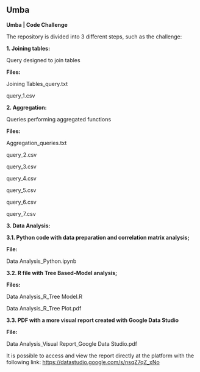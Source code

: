 ## Umba
<strong> Umba | Code Challenge </strong>

The repository is divided into 3 different steps, such as the challenge:

<strong> 1. Joining tables: </strong>

Query designed to join tables

<strong> Files: </strong>

Joining Tables_query.txt

query_1.csv


<strong> 2. Aggregation: </strong>

Queries performing aggregated functions

<strong> Files: </strong>

Aggregation_queries.txt

query_2.csv

query_3.csv

query_4.csv

query_5.csv

query_6.csv

query_7.csv


<strong> 3. Data Analysis: </strong>

<strong> 3.1. Python code with data preparation and correlation matrix analysis;

File: </strong> 

Data Analysis_Python.ipynb

<strong> 3.2. R file with Tree Based-Model analysis;

Files: </strong>

Data Analysis_R_Tree Model.R 

Data Analysis_R_Tree Plot.pdf

<strong> 3.3. PDF with a more visual report created with Google Data Studio 

File: </strong>

Data Analysis_Visual Report_Google Data Studio.pdf

It is possible to access and view the report directly at the platform with the following link: https://datastudio.google.com/s/nsqZ7qZ_xNo
